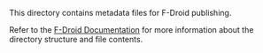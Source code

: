 This directory contains metadata files for F-Droid publishing.

Refer to the [F-Droid Documentation](https://f-droid.org/docs/All_About_Descriptions_Graphics_and_Screenshots/)
for more information about the directory structure and file contents.
